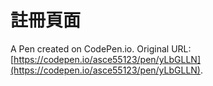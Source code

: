 # 註冊頁面

A Pen created on CodePen.io. Original URL: [https://codepen.io/asce55123/pen/yLbGLLN](https://codepen.io/asce55123/pen/yLbGLLN).


